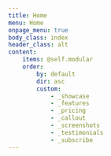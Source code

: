 ```yaml
---
title: Home
menu: Home
onpage_menu: true
body_class: index
header_class: alt
content:
    items: @self.modular
    order:
        by: default
        dir: asc
        custom:
            - _showcase
            - _features
            - _pricing
            - _callout
            - _screenshots
            - _testimonials
            - _subscribe
---
```



